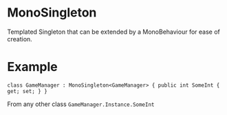 # MonoSingleton
Templated Singleton that can be extended by a MonoBehaviour for ease of creation.

# Example
`class GameManager : MonoSingleton<GameManager> {
    public int SomeInt { get; set; }
}`

From any other class
`GameManager.Instance.SomeInt`